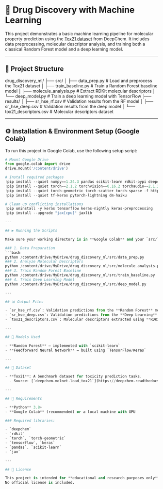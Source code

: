 # 🧪 Drug Discovery with Machine Learning

This project demonstrates a basic machine learning pipeline for molecular property prediction using the [Tox21 dataset](https://deepchem.readthedocs.io/en/latest/api_reference/moleculenet.html#tox21) from DeepChem. It includes data preprocessing, molecular descriptor analysis, and training both a classical Random Forest model and a deep learning model.

---

## 📁 Project Structure

drug_discovery_ml/
├── src/
│ ├── data_prep.py # Load and preprocess the Tox21 dataset
│ ├── train_baseline.py # Train a Random Forest baseline model
│ ├── molecule_analysis.py # Extract RDKit molecular descriptors
│ └── deep_model.py # Train a deep learning model with TensorFlow
├── results/
│ ├── sr_hse_rf.csv # Validation results from the RF model
│ ├── sr_hse_deep.csv # Validation results from the deep model
│ └── tox21_descriptors.csv # Molecular descriptors dataset

---

## ⚙️ Installation & Environment Setup (Google Colab)

To run this project in Google Colab, use the following setup script:

```python
# Mount Google Drive
from google.colab import drive
drive.mount('/content/drive')

# Install required packages
!pip install --quiet numpy==1.24.3 pandas scikit-learn rdkit-pypi deepchem==2.8.0
!pip install --quiet torch==2.1.2 torchvision==0.16.2 torchaudio==2.1.2 torchdata==0.6.1
!pip install --quiet torch-geometric torch-scatter torch-sparse -f https://data.pyg.org/whl/torch-2.1.0+cu121.html
!pip install --quiet tf-keras pytorch-lightning dm-haiku

# Clean up conflicting installations
!pip uninstall -y keras tensorflow keras-nightly keras-preprocessing
!pip install --upgrade "jax[cpu]" jaxlib

---

## ▶️ Running the Scripts

Make sure your working directory is in **Google Colab** and your `src/` folder is located under **Google Drive**.

### 1. Data Preparation
```bash
python /content/drive/MyDrive/drug_discovery_ml/src/data_prep.py
### 2. Analyze Molecular Descriptors
python /content/drive/MyDrive/drug_discovery_ml/src/molecule_analysis.py
### 3. Train Random Forest Baseline
python /content/drive/MyDrive/drug_discovery_ml/src/train_baseline.py
### 4. Train Deep Learning Model
python /content/drive/MyDrive/drug_discovery_ml/src/deep_model.py

---

## 📊 Output Files

- `sr_hse_rf.csv`: Validation predictions from the **Random Forest** model for the **SR-HSE** task.
- `sr_hse_deep.csv`: Validation predictions from the **Deep Learning** model for the **SR-HSE** task.
- `tox21_descriptors.csv`: Molecular descriptors extracted using **RDKit**.

---

## 🧠 Models Used

- **Random Forest** – implemented with `scikit-learn`
- **Feedforward Neural Network** – built using `TensorFlow/Keras`

---

## 🧬 Dataset

- **Tox21**: A benchmark dataset for toxicity prediction tasks.
  - Source: [`deepchem.molnet.load_tox21`](https://deepchem.readthedocs.io/en/latest/api_reference/moleculenet.html#tox21)

---

## 📌 Requirements

- **Python** 3.8+
- **Google Colab** (recommended) or a local machine with GPU

### Required libraries:

- `deepchem`  
- `rdkit`  
- `torch`, `torch-geometric`  
- `tensorflow`, `keras`  
- `pandas`, `scikit-learn`  
- `jax`

---

## 📄 License

This project is intended for **educational and research purposes only**.  
No official license is included.
